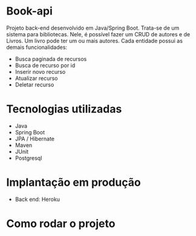 # Book-api

Projeto back-end desenvolvido em Java/Spring Boot. Trata-se de um sistema para bibliotecas. Nele, é possível fazer um CRUD de autores e de Livros. Um livro
pode ter um ou mais autores. Cada entidade possui as demais funcionalidades:
* Busca paginada de recursos
* Busca de recurso por id
* Inserir novo recurso
* Atualizar recurso
* Deletar recurso

# Tecnologias utilizadas
* Java
* Spring Boot
* JPA / Hibernate
* Maven
* JUnit
* Postgresql

# Implantação em produção
* Back end: Heroku

# Como rodar o projeto
